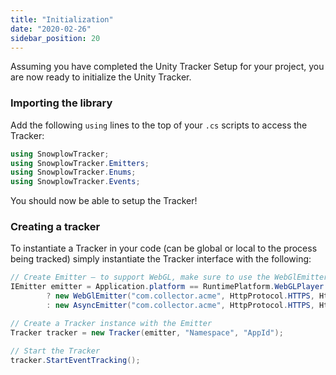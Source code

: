 ```yaml
---
title: "Initialization"
date: "2020-02-26"
sidebar_position: 20
---
```


Assuming you have completed the Unity Tracker Setup for your project, you are now ready to initialize the Unity Tracker.

### Importing the library

Add the following `using` lines to the top of your `.cs` scripts to access the Tracker:

```csharp
using SnowplowTracker;
using SnowplowTracker.Emitters;
using SnowplowTracker.Enums;
using SnowplowTracker.Events;
```

You should now be able to setup the Tracker!

### Creating a tracker

To instantiate a Tracker in your code (can be global or local to the process being tracked) simply instantiate the Tracker interface with the following:

```csharp
// Create Emitter – to support WebGL, make sure to use the WebGlEmitter
IEmitter emitter = Application.platform == RuntimePlatform.WebGLPlayer
        ? new WebGlEmitter("com.collector.acme", HttpProtocol.HTTPS, HttpMethod.POST)
        : new AsyncEmitter("com.collector.acme", HttpProtocol.HTTPS, HttpMethod.POST);

// Create a Tracker instance with the Emitter
Tracker tracker = new Tracker(emitter, "Namespace", "AppId");

// Start the Tracker
tracker.StartEventTracking();
```
